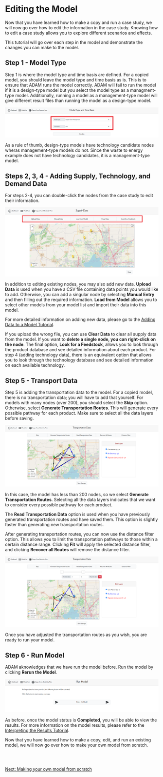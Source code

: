 <h1>Editing the Model</h1>

<p>
    Now that you have learned how to make a copy and run a case study, we will now go over how to edit the information in the case study. Knowing how to edit a case study allows you to explore different scenarios and effects. 
</p>

<p>
    This tutorial will go over each step in the model and demonstrate the changes you can make to the model. 
</p>

<h2>Step 1 - Model Type</h2>

<p>
    Step 1 is where the model type and time basis are defined. For a copied model, you should leave the model type and time basis as is. This is to ensure that ADAM runs the model correctly. ADAM will fail to run the model if it is a design-type model but you select the model type as a managment-type model. Additionally, running a model as a management-type model will give different result files than running the model as a design-type model. 
</p>

<img src="Pictures\Dashboard_tutorials\edit_model\step1.png">

<p>
    As a rule of thumb, design-type models have technology candidate nodes wheras management-type models do not. Since the waste to energy example does not have technology candidates, it is a management-type model. 
</p>

<h2>Steps 2, 3, 4 - Adding Supply, Technology, and Demand Data</h2>

<p>
    For steps 2-4, you can double-click the nodes from the case study to edit their information. 
</p>

<img src="Pictures\Dashboard_tutorials\edit_model\step2.png">

In addition to editing existing nodes, you may also add new data. **Upload Data** is used when you have a CSV file containing data points you would like to add. Otherwise, you can add a singular node by selecting **Manual Entry** and then filling out the required information. **Load from Model** allows you to select other models from your model list and import their data into this model. 

<p>
    For more detailed information on adding new data, please go to the
<a href="/ADAM_Documentation/dashboard_input_data.html">Adding Data to a Model Tutorial</a>.
</p>

If you upload the wrong file, you can use **Clear Data** to clear all supply data from the model. If you want to **delete a single node, you can right-click on the node**. The final option, **Look for a Feedstock**, allows you to look through the product database and see detailed information about each product. For step 4 (adding technology data), there is an equivalent option that allows you to look through the technology database and see detailed information on each available technology. 

<h2>Step 5 - Transport Data</h2>

Step 5 is adding the transportation data to the model. For a copied model, there is no transportation data; you will have to add that yourself. For models with many nodes (over 200), you should select the **Skip** option. Otherwise, select **Generate Transportation Routes**. This will generate every possible pathway for each product. Make sure to select all the data layers before saving.

<img src="Pictures\Dashboard_tutorials\edit_model\step5.png">

In this case, the model has less than 200 nodes, so we select **Generate Transportation Routes**. Selecting all the data layers indicates that we want to consider every possible pathway for each product. 

The **Read Transportation Data** option is used when you have previously generated transportation routes and have saved them. This option is slightly faster than generating new transportation routes.

After generating transportation routes, you can now use the distance filter option. This allows you to limit the transportation pathways to those within a certain distance range. Clicking **Fit** will apply the selected distance filter, and clicking **Recover all Routes** will remove the distance filter. 

<img src="Pictures\Dashboard_tutorials\edit_model\step5_filter.png">

Once you have adjusted the transportation routes as you wish, you are ready to run your model. 

<h2>Step 6 - Run Model</h2>

ADAM aknowledges that we have run the model before. Run the model by clicking **Rerun the Model**. 

<img src="Pictures\Dashboard_tutorials\edit_model\step6.png">

As before, once the model status is **Completed**, you will be able to view the results. For more information on the model results, please refer to the 
<a href="/ADAM_Documentation/dashboard_results.html">Interpreting the Results Tutorial</a>.

Now that you have learned how to make a copy, edit, and run an existing model, we will now go over how to make your own model from scratch. 

<br>
<br>

<a href="/ADAM_Documentation/dashboard_new_model.html">Next: Making your own model from scratch</a>